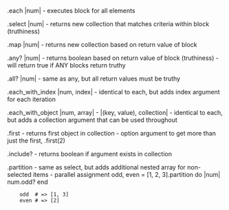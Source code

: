 .each |num|
	- executes block for all elements

.select |num|
	- returns new collection that matches criteria within block (truthiness)

.map |num|
	- returns new collection based on return value of block

.any? |num|
	- returns boolean based on return value of block (truthiness)
	- will return true if ANY blocks return truthy

.all? |num|
	- same as any, but all return values must be truthy

.each_with_index |num, index|
	- identical to each, but adds index argument for each iteration

.each_with_object |num, array| - |(key, value), collection|
	- identical to each, but adds a collection argument that can be used throughout

.first
	- returns first object in collection
	- option argument to get more than just the first, .first(2)

.include?
	- returns boolean if argument exists in collection

.partition
	- same as select, but adds additional nested array for non-selected items
	- parallel assignment
		odd, even = [1, 2, 3].partition do |num|
			num.odd?
		end

		odd  # => [1, 3]
		even # => [2]
